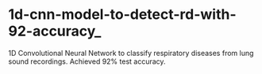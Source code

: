 # 1d-cnn-model-to-detect-rd-with-92-accuracy_
1D Convolutional Neural Network to classify respiratory diseases from lung sound recordings. Achieved 92% test accuracy.
